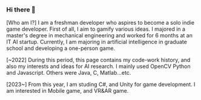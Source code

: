 ### Hi there 👋
[Who am I?]
I am a freshman developer who aspires to become a solo indie game developer. First of all, I aim to gamify various ideas.
I majored in a master's degree in mechanical engineering and worked for 6 months at an IT AI startup.
Currently, I am majoring in artificial intelligence in graduate school and developing a one-person game.

[~2022]
During this period, this page contains my code-work history, and also my interests and ideas for AI research.
I mainly used OpenCV Python and Javascript.
Others were Java, C, Matlab...etc.

[2023~]
From this year, I am studing C#, and Unity for game development.
I am interested in Mobile game, and VR&AR game.

<!--
**southglory/southglory** is a ✨ _special_ ✨ repository because its `README.md` (this file) appears on your GitHub profile.

Here are some ideas to get you started:

- 🔭 I’m currently working on ...
- 🌱 I’m currently learning ...
- 👯 I’m looking to collaborate on ...
- 🤔 I’m looking for help with ...
- 💬 Ask me about ...
- 📫 How to reach me: ...
- 😄 Pronouns: ...
- ⚡ Fun fact: ...
-->
